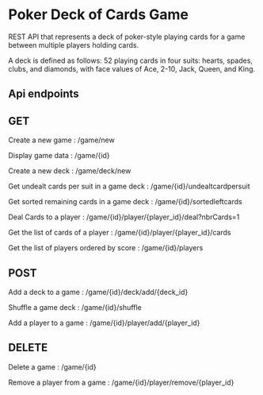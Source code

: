 # Poker Deck of Cards Game

REST API that represents a deck of poker-style playing cards for a game between multiple players holding cards. 

A deck is defined as follows: 52 playing cards in four suits: hearts, spades, clubs, and diamonds, with face values of Ace, 2-10, Jack, Queen, and King.

## Api endpoints

## GET

Create a new game : /game/new

Display game data : /game/{id}

Create a new deck : /game/deck/new

Get undealt cards per suit in a game deck   : /game/{id}/undealtcardpersuit

Get sorted remaining cards in a game deck   : /game/{id}/sortedleftcards

Deal Cards to a player                      : /game/{id}/player/{player_id}/deal?nbrCards=1

Get the list of cards of a player           : /game/{id}/player/{player_id}/cards

Get the list of players ordered by score    : /game/{id}/players


## POST

Add a deck to a game   : /game/{id}/deck/add/{deck_id}

Shuffle a game deck    : /game/{id}/shuffle

Add a player to a game : /game/{id}/player/add/{player_id}


## DELETE

Delete a game                 : /game/{id}

Remove a player from a game : /game/{id}/player/remove/{player_id}

